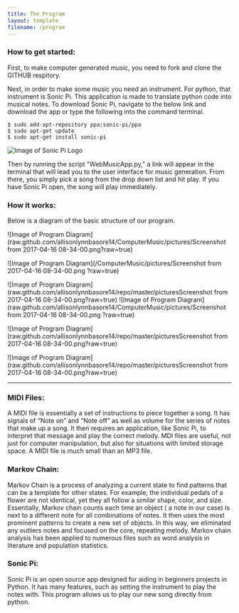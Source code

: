 ```yaml
---
title: The Program
layout: template
filename: /program
--- 
```

### How to get started:


First, to make computer generated music, you need to fork and clone the GITHUB respitory.

Next, in order to make some music you need an instrument. For python, that instrument is Sonic Pi. This application is made to translate python code into musical notes. To download Sonic Pi, navigate to the below link and download the app or type the following into the command terminal. 


```
$ sudo add-apt-repository ppa:sonic-pi/ppa
$ sudo apt-get update
$ sudo apt-get install sonic-pi
```

![Image of Sonic Pi Logo](http://sonic-pi.net/images/logo.png)

Then by running the script "WebMusicApp.py," a link will appear in the terminal that will lead you to the user interface for music generation. From there, you simply pick a song from the drop down list and hit play. If you have Sonic Pi open, the song will play immediately. 

### How it works:

Below is a diagram of the basic structure of our program.


![Image of Program Diagram](raw.github.com/allisonlynnbasore14/ComputerMusic/pictures/Screenshot from 2017-04-16 08-34-00.png?raw=true)

![Image of Program Diagram](/ComputerMusic/pictures/Screenshot from 2017-04-16 08-34-00.png ?raw=true)


![Image of Program Diagram](raw.github.com/allisonlynnbasore14/repo/master/picturesScreenshot from 2017-04-16 08-34-00.png?raw=true)
![Image of Program Diagram](raw.github.com/allisonlynnbasore14/ComputerMusic/pictures/Screenshot from 2017-04-16 08-34-00.png ?raw=true)
 
 
![Image of Program Diagram](raw.github.com/allisonlynnbasore14/repo/master/picturesScreenshot from 2017-04-16 08-34-00.png?raw=true)


![Image of Program Diagram](raw.github.com/allisonlynnbasore14/repo/master/picturesScreenshot from 2017-04-16 08-34-00.png?raw=true)
 
 *****
 
### MIDI Files:

A MIDI file is essentially a set of instructions to piece together a song. It has signals of “Note on” and “Note off” as well as volume for the series of notes that make up a song. It then requires an application, like Sonic Pi, to interpret that message and play the correct melody. MDI files are useful, not just for computer manipulation, but also for situations with limited storage space. A MIDI file is much small than an MP3 file.

### Markov Chain:
Markov Chain is a process of analyzing a current state to find patterns that can be a template for other states. For example, the individual pedals of a flower are not identical, yet they all follow a similar shape, color, and size. Essentially, Markov chain counts each time an object ( a note in our case) is next to a different note for all combinations of notes. It then uses the most prominent patterns to create a new set of objects. In this way, we eliminated any outliers notes and focused on the core, repeating melody. Markov chain analysis has been applied to numerous files such as word analysis in literature and population statistics.

### Sonic Pi:
Sonic Pi is an open source app designed for aiding in beginners projects in Python. It has many features, such as setting the instrument to play the notes with. This program allows us to play our new song directly from python. 
